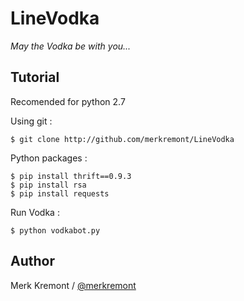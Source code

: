 # LineVodka
_May the Vodka be with you..._

Tutorial
------
Recomended for python 2.7

Using git :

    $ git clone http://github.com/merkremont/LineVodka

Python packages :

    $ pip install thrift==0.9.3
    $ pip install rsa
    $ pip install requests

Run Vodka :

    $ python vodkabot.py

Author
------

Merk Kremont / [@merkremont](https://twitter.com/merkremont)
